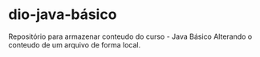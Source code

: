# dio-java-básico
Repositório para armazenar conteudo do curso - Java Básico 
Alterando o conteudo de um arquivo de forma local.
 